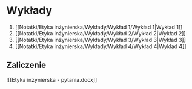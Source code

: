 # Wykłady
1. [[Notatki/Etyka inżynierska/Wykłady/Wykład 1/Wykład 1|Wykład 1]]
2. [[Notatki/Etyka inżynierska/Wykłady/Wykład 2/Wykład 2|Wykład 2]]
3. [[Notatki/Etyka inżynierska/Wykłady/Wykład 3/Wykład 3|Wykład 3]]
4. [[Notatki/Etyka inżynierska/Wykłady/Wykład 4/Wykład 4|Wykład 4]]

## Zaliczenie
![[Etyka inżynierska - pytania.docx]]